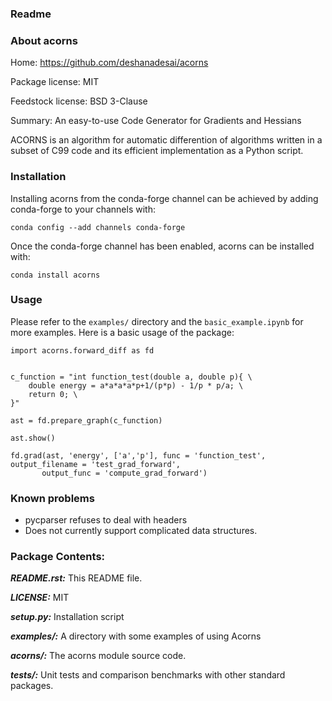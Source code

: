 ### Readme


### About acorns

Home: https://github.com/deshanadesai/acorns

Package license: MIT

Feedstock license: BSD 3-Clause

Summary: An easy-to-use Code Generator for Gradients and Hessians

ACORNS is an algorithm for automatic differention of algorithms written in a subset of C99 code and its efficient implementation as a Python script.

### Installation

Installing acorns from the conda-forge channel can be achieved by adding conda-forge to your channels with:

`conda config --add channels conda-forge`

Once the conda-forge channel has been enabled, acorns can be installed with:

`conda install acorns`

### Usage

Please refer to the `examples/` directory and the `basic_example.ipynb` for more examples. Here is a basic usage of the package:

```
import acorns.forward_diff as fd

    
c_function = "int function_test(double a, double p){ \
    double energy = a*a*a*a*p+1/(p*p) - 1/p * p/a; \
    return 0; \
}"

ast = fd.prepare_graph(c_function)

ast.show()

fd.grad(ast, 'energy', ['a','p'], func = 'function_test', output_filename = 'test_grad_forward',
       output_func = 'compute_grad_forward')
```

### Known problems

- pycparser refuses to deal with headers
- Does not currently support complicated data structures.

### Package Contents:

***README.rst:***
  This README file.
  
***LICENSE:***
  MIT
  
***setup.py:***
  Installation script
  
***examples/:***
  A directory with some examples of using Acorns
  
***acorns/:***
  The acorns module source code.
  
***tests/:***
  Unit tests and comparison benchmarks with other standard packages.


